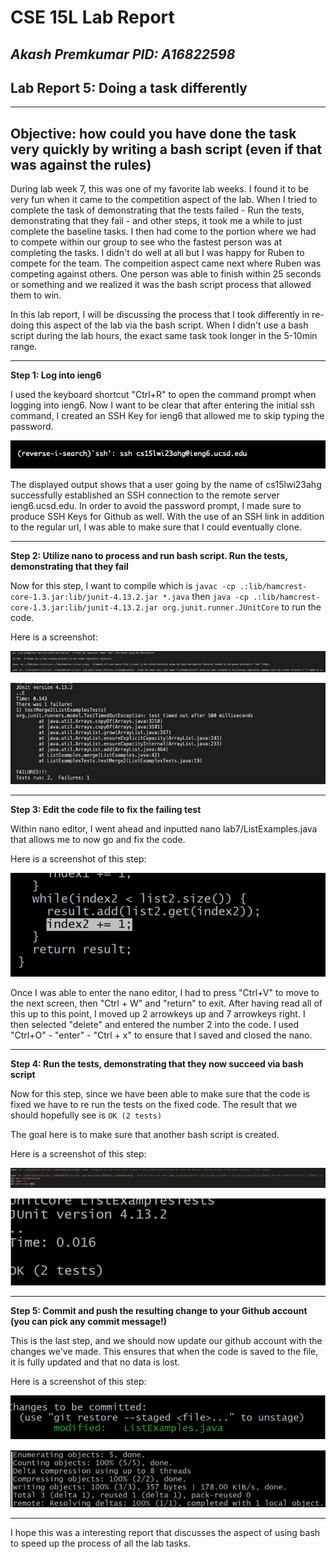 # CSE 15L Lab Report  
*Akash Premkumar*
*PID: A16822598*
---
## Lab Report 5: Doing a task differently
---
Objective: how could you have done the task very quickly by writing a bash script (even if that was against the rules)
---


During lab week 7, this was one of my favorite lab weeks. I found it to be very fun when it came to the competition aspect of the lab. When I tried to complete the task of demonstrating that the tests failed - Run the tests, demonstrating that they fail - and other steps, it took me a while to just complete the baseline tasks. I then had come to the portion where we had to compete within our group to see who the fastest person was at completing the tasks. I didn't do well at all but I was happy for Ruben to compete for the team. The compeition aspect came next where Ruben was competing against others. One person was able to finish within 25 seconds or something and we realized it was the bash script process that allowed them to win. 

In this lab report, I will be discussing the process that I took differently in re-doing this aspect of the lab via the bash script. When I didn't use a bash script during the lab hours, the exact same task took longer in the 5-10min range. 

---
**Step 1: Log into ieng6**

I used the keyboard shortcut "Ctrl+R" to open the command prompt when logging into ieng6. Now I want to be clear that after entering the initial ssh command, I created an SSH Key for ieng6 that allowed me to skip typing the password.


![Image](lab4(3).png)


The displayed output shows that a user going by the name of cs15lwi23ahg successfully established an SSH connection to the remote server ieng6.ucsd.edu. In order to avoid the password prompt, I made sure to produce SSH Keys for Github as well. With the use of an SSH link in addition to the regular url, I was able to make sure that I could eventually clone.

---

**Step 2: Utilize nano to process and run bash script. Run the tests, demonstrating that they fail**

Now for this step, I want to compile which is `javac -cp .:lib/hamcrest-core-1.3.jar:lib/junit-4.13.2.jar *.java` then `java -cp .:lib/hamcrest-core-1.3.jar:lib/junit-4.13.2.jar org.junit.runner.JUnitCore` to run the code. 

Here is a screenshot:


![Image](lab5(1).png)


![Image](lab4(8).png)


 ---
**Step 3: Edit the code file to fix the failing test**

Within nano editor, I went ahead and inputted nano lab7/ListExamples.java that allows me to now go and fix the code. 

Here is a screenshot of this step:


![Image](lab4(9).png)



Once I was able to enter the nano editor, I had to press "Ctrl+V" to move to the next screen, then "Ctrl + W" and "return" to exit. After having read all of this up to this point, I moved up 2 arrowkeys up and 7 arrowkeys right. I then selected "delete" and entered the number 2 into the code. I used "Ctrl+O" - "enter" - "Ctrl + x" to ensure that I saved and closed the nano.

 ---
**Step 4: Run the tests, demonstrating that they now succeed via bash script**


Now for this step, since we have been able to make sure that the code is fixed we have to re run the tests on the fixed code. The result that we should hopefully see is `OK (2 tests)`

The goal here is to make sure that another bash script is created. 

Here is a screenshot of this step:

![Image](lab5(2).png)

![Image](lab4(10).png)


 ---
**Step 5: Commit and push the resulting change to your Github account (you can pick any commit message!)**

This is the last step, and we should now update our github account with the changes we've made. This ensures that when the code is saved to the file, it is fully updated and that no data is lost.


Here is a screenshot of this step:


![Image](lab4(11).png)


![Image](lab5(3).png)


---


I hope this was a interesting report that discusses the aspect of using bash to speed up the process of all the lab tasks.
